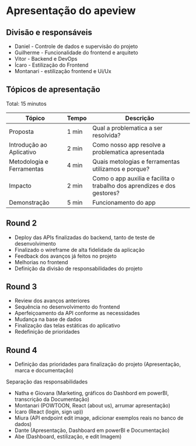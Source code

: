 # Apresentação do apeview

## Divisão e responsáveis
- Daniel - Controle de dados e supervisão do projeto
- Guilherme - Funcionalidade do frontend e arquiteto
- Vitor - Backend e DevOps
- Ícaro - Estilização do Frontend
- Montanari - estilização frontend e Ui/Ux

## Tópicos de apresentação

Total: 15 minutos

| Tópico                    | Tempo | Descrição                                                               |
| ------------------------- | ----- | ----------------------------------------------------------------------- |
| Proposta                  | 1 min | Qual a problematica a ser resolvida?                                    |
| Introdução ao Aplicativo  | 2 min | Como nosso app resolve a problematica apresentada                       |
| Metodologia e Ferramentas | 4 min | Quais metologias e ferramentas utilizamos e porque?                     |
| Impacto                   | 2 min | Como o app auxilia e facilita o trabalho dos aprendizes e dos gestores? |
| Demonstração              | 5 min | Funcionamento do app                                                    |

## Round 2

- Deploy das APIs finalizadas do backend, tanto de teste de desenvolvimento
- Finalizado o wireframe de alta fidelidade da aplicação
- Feedback dos avanços já feitos no projeto
- Melhorias no frontend
- Definição da divisão de responsabilidades do projeto

## Round 3

- Review dos avanços anteriores
- Sequência no desenvolvimento do frontend
- Aperfeiçoamento da API conforme as necessidades
- Mudança na base de dados
- Finalização das telas estáticas do aplicativo
- Redefinição de prioridades

## Round 4

- Definição das prioridades para finalização do projeto (Apresentação, marca e documentação) 

Separação das responsabilidades

- Natha e Giovana (Marketing, gráficos do Dashbord em powerBI, transcrição da Documentação)
- Montanari (POWTOON, React (about us), arrumar apresentação)
- Ícaro (React (login, sign up))
- Miura (API endpoint edit image, adicionar exemplos reais no banco de dados)
- Dante (Apresentação, Dashboard em powerBI e Documentação)
- Abe (Dashboard, estilização, e edit Imagem)
